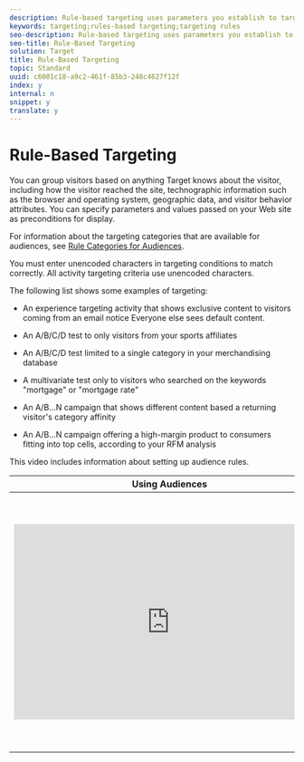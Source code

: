```yaml
---
description: Rule-based targeting uses parameters you establish to target based on specific criteria. If visitors meet the criteria, they are included in the campaign and campaign reports.
keywords: targeting;rules-based targeting;targeting rules
seo-description: Rule-based targeting uses parameters you establish to target based on specific criteria. If visitors meet the criteria, they are included in the campaign and campaign reports.
seo-title: Rule-Based Targeting
solution: Target
title: Rule-Based Targeting
topic: Standard
uuid: c6001c18-a9c2-461f-85b3-248c4627f12f
index: y
internal: n
snippet: y
translate: y
---
```


# Rule-Based Targeting

You can group visitors based on anything Target knows about the visitor, including how the visitor reached the site, technographic information such as the browser and operating system, geographic data, and visitor behavior attributes. You can specify parameters and values passed on your Web site as preconditions for display. 

For information about the targeting categories that are available for audiences, see [ Rule Categories for Audiences](c_target_rules.md#concept_E3A77E42F1644503A829B5107B20880D). 

You must enter unencoded characters in targeting conditions to match correctly. All activity targeting criteria use unencoded characters. 

The following list shows some examples of targeting: 


* An experience targeting activity that shows exclusive content to visitors coming from an email notice Everyone else sees default content. 

* An A/B/C/D test to only visitors from your sports affiliates
* An A/B/C/D test limited to a single category in your merchandising database
* A multivariate test only to visitors who searched on the keywords "mortgage" or "mortgage rate"
* An A/B...N campaign that shows different content based a returning visitor's category affinity
* An A/B...N campaign offering a high-margin product to consumers fitting into top cells, according to your RFM analysis


This video includes information about setting up audience rules. 

<table id="table_A3A70CC0C9F54131BB9F098B4DA8C9D6"> 
 <thead> 
  <tr> 
   <th class="entry" colspan="2"> Using Audiences </th> 
   <th colname="col3" class="entry"> 6:22 </th> 
  </tr>
 </thead>
 <tbody> 
  <tr> 
   <td colspan="2"> 
    <div width="550" class="video-iframe"> 
     <iframe src="https://www.youtube.com/embed/TAMBpW9vpOI/" frameborder="0" webkitallowfullscreen="true" mozallowfullscreen="true" oallowfullscreen="true" msallowfullscreen="true" allowfullscreen="allowfullscreen" scrolling="no" width="550" height="345">https://www.youtube.com/embed/TAMBpW9vpOI/</iframe>
    </div> </td> 
   <td colname="col3"> <p> 
     <ul id="ul_FF4FEC7BC7A34461BAA54FBE18A8E63B"> 
      <li id="li_7D6D4CB2E771430F84D2B658F8611532">Explain the term "audience" </li> 
      <li id="li_61D9DDCD3AFB40E2BC55AFED5CD6C405">Explain the two ways audiences are used for optimization </li> 
      <li id="li_745F20CC95DF4BE48173991CB42EC50A">Find audiences in the Audiences List </li> 
      <li id="li_699D4D5D089A4FB7BA4C5E95337AC34A">Target an activity to an audience </li> 
      <li id="li_87E7AFFEEC9C42ABB51C279221E17A14">Use audiences for passive reporting in an activity </li> 
     </ul> </p> </td> 
  </tr> 
 </tbody> 
</table>

